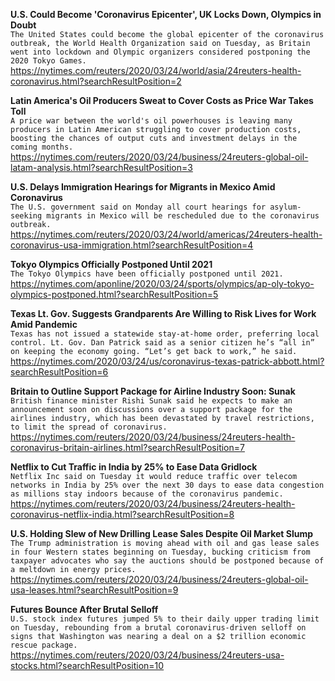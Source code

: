 **U.S. Could Become 'Coronavirus Epicenter', UK Locks Down, Olympics in Doubt**\
`The United States could become the global epicenter of the coronavirus outbreak, the World Health Organization said on Tuesday, as Britain went into lockdown and Olympic organizers considered postponing the 2020 Tokyo Games.`\
https://nytimes.com/reuters/2020/03/24/world/asia/24reuters-health-coronavirus.html?searchResultPosition=2

**Latin America's Oil Producers Sweat to Cover Costs as Price War Takes Toll**\
`A price war between the world's oil powerhouses is leaving many producers in Latin American struggling to cover production costs, boosting the chances of output cuts and investment delays in the coming months.`\
https://nytimes.com/reuters/2020/03/24/business/24reuters-global-oil-latam-analysis.html?searchResultPosition=3

**U.S. Delays Immigration Hearings for Migrants in Mexico Amid Coronavirus**\
`The U.S. government said on Monday all court hearings for asylum-seeking migrants in Mexico will be rescheduled due to the coronavirus outbreak.`\
https://nytimes.com/reuters/2020/03/24/world/americas/24reuters-health-coronavirus-usa-immigration.html?searchResultPosition=4

**Tokyo Olympics Officially Postponed Until 2021**\
`The Tokyo Olympics have been officially postponed until 2021.`\
https://nytimes.com/aponline/2020/03/24/sports/olympics/ap-oly-tokyo-olympics-postponed.html?searchResultPosition=5

**Texas Lt. Gov. Suggests Grandparents Are Willing to Risk Lives for Work Amid Pandemic**\
`Texas has not issued a statewide stay-at-home order, preferring local control. Lt. Gov. Dan Patrick said as a senior citizen he’s “all in” on keeping the economy going. “Let’s get back to work,” he said.`\
https://nytimes.com/2020/03/24/us/coronavirus-texas-patrick-abbott.html?searchResultPosition=6

**Britain to Outline Support Package for Airline Industry Soon: Sunak**\
`British finance minister Rishi Sunak said he expects to make an announcement soon on discussions over a support package for the airlines industry, which has been devastated by travel restrictions, to limit the spread of coronavirus.    `\
https://nytimes.com/reuters/2020/03/24/business/24reuters-health-coronavirus-britain-airlines.html?searchResultPosition=7

**Netflix to Cut Traffic in India by 25% to Ease Data Gridlock**\
`Netflix Inc said on Tuesday it would reduce traffic over telecom networks in India by 25% over the next 30 days to ease data congestion as millions stay indoors because of the coronavirus pandemic.`\
https://nytimes.com/reuters/2020/03/24/business/24reuters-health-coronavirus-netflix-india.html?searchResultPosition=8

**U.S. Holding Slew of New Drilling Lease Sales Despite Oil Market Slump**\
`The Trump administration is moving ahead with oil and gas lease sales in four Western states beginning on Tuesday, bucking criticism from taxpayer advocates who say the auctions should be postponed because of a meltdown in energy prices.`\
https://nytimes.com/reuters/2020/03/24/business/24reuters-global-oil-usa-leases.html?searchResultPosition=9

**Futures Bounce After Brutal Selloff**\
`U.S. stock index futures jumped 5% to their daily upper trading limit on Tuesday, rebounding from a brutal coronavirus-driven selloff on signs that Washington was nearing a deal on a $2 trillion economic rescue package.`\
https://nytimes.com/reuters/2020/03/24/business/24reuters-usa-stocks.html?searchResultPosition=10


